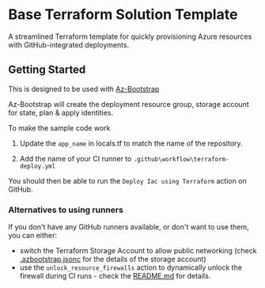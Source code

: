 # Base Terraform Solution Template

A streamlined Terraform template for quickly provisioning Azure resources with GitHub-integrated deployments.

## Getting Started

This is designed to be used with [Az-Bootstrap](https://github.com/kewalaka/az-bootstrap)

Az-Bootstrap will create the deployment resource group, storage account for state, plan & apply identities.

To make the sample code work

1) Update the `app_name` in locals.tf to match the name of the repository.

1) Add the name of your CI runner to `.github\workflow\terraform-deploy.yml`

You should then be able to run the `Deploy Iac using Terraform` action on GitHub.

### Alternatives to using runners

If you don't have any GitHub runners available, or don't want to use them, you can either:

- switch the Terraform Storage Account to allow public networking (check [.azbootstrap.jsonc](.azbootstrap.jsonc) for the details of the storage account)
- use the `unlock_resource_firewalls` action to dynamically unlock the firewall during CI runs - check the [README.md](https://github.com/kewalaka/github-azure-iac-templates/blob/main/.github/actions/azure-unlock-firewall/README.md) for details.
